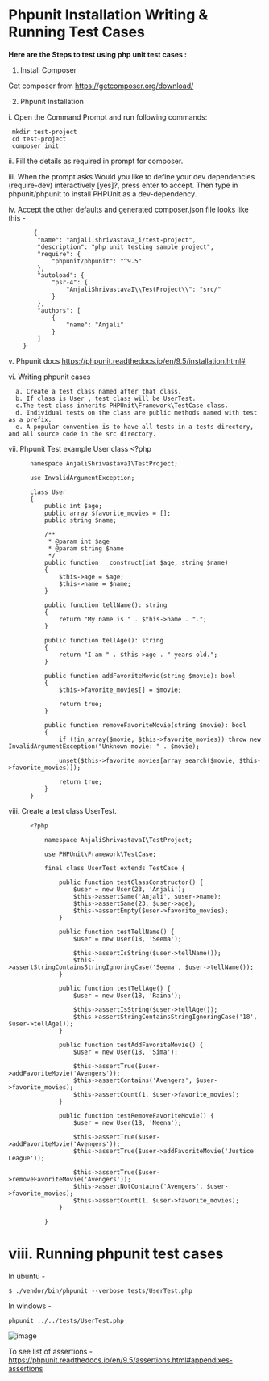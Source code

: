 # Phpunit Installation Writing & Running Test Cases      

 <b>Here are the Steps to test using php unit test cases :</b>

 1. Install Composer 

  Get composer from   https://getcomposer.org/download/  
  
 2. Phpunit Installation 

 i. Open the Command Prompt and run following commands:

     mkdir test-project
     cd test-project
     composer init
     
  ii.  Fill the details as required in prompt for composer.
   
 iii. When the prompt asks Would you like to define your dev dependencies (require-dev) interactively [yes]?, press enter to accept. Then type in phpunit/phpunit to install PHPUnit as a dev-dependency. 
   
   iv. Accept the other defaults  and generated composer.json file looks like this -
   
           {
            "name": "anjali.shrivastava_i/test-project",
            "description": "php unit testing sample project",
            "require": {
                "phpunit/phpunit": "^9.5"
            },
            "autoload": {
                "psr-4": {
                    "AnjaliShrivastavaI\\TestProject\\": "src/"
                }
            },
            "authors": [
                {
                    "name": "Anjali"
                }
            ]
        }
        
        
        
 v. Phpunit docs https://phpunit.readthedocs.io/en/9.5/installation.html#
   
 vi.  Writing phpunit cases 
   
      a. Create a test class named after that class.
      b. If class is User , test class will be UserTest.
      c.The test class inherits PHPUnit\Framework\TestCase class.
      d. Individual tests on the class are public methods named with test as a prefix. 
      e. A popular convention is to have all tests in a tests directory, and all source code in the src directory.

  vii. Phpunit Test example User class
       <?php

          namespace AnjaliShrivastavaI\TestProject;

          use InvalidArgumentException;

          class User 
          {
              public int $age;
              public array $favorite_movies = [];
              public string $name;

              /**
               * @param int $age
               * @param string $name
               */
              public function __construct(int $age, string $name)
              {
                  $this->age = $age;
                  $this->name = $name;
              }

              public function tellName(): string
              {
                  return "My name is " . $this->name . ".";
              }

              public function tellAge(): string
              {
                  return "I am " . $this->age . " years old.";
              }

              public function addFavoriteMovie(string $movie): bool
              {
                  $this->favorite_movies[] = $movie;

                  return true;
              }

              public function removeFavoriteMovie(string $movie): bool
              {
                  if (!in_array($movie, $this->favorite_movies)) throw new InvalidArgumentException("Unknown movie: " . $movie);

                  unset($this->favorite_movies[array_search($movie, $this->favorite_movies)]);

                  return true;
              }
          }
          
  viii. Create a test class UserTest.
  
          <?php

              namespace AnjaliShrivastavaI\TestProject;

              use PHPUnit\Framework\TestCase;

              final class UserTest extends TestCase {

                  public function testClassConstructor() {
                      $user = new User(23, 'Anjali');
                      $this->assertSame('Anjali', $user->name);
                      $this->assertSame(23, $user->age);
                      $this->assertEmpty($user->favorite_movies);
                  }

                  public function testTellName() {
                      $user = new User(18, 'Seema');

                      $this->assertIsString($user->tellName());
                      $this->assertStringContainsStringIgnoringCase('Seema', $user->tellName());
                  }

                  public function testTellAge() {
                      $user = new User(18, 'Raina');

                      $this->assertIsString($user->tellAge());
                      $this->assertStringContainsStringIgnoringCase('18', $user->tellAge());
                  }

                  public function testAddFavoriteMovie() {
                      $user = new User(18, 'Sima');

                      $this->assertTrue($user->addFavoriteMovie('Avengers'));
                      $this->assertContains('Avengers', $user->favorite_movies);
                      $this->assertCount(1, $user->favorite_movies);
                  }

                  public function testRemoveFavoriteMovie() {
                      $user = new User(18, 'Neena');

                      $this->assertTrue($user->addFavoriteMovie('Avengers'));
                      $this->assertTrue($user->addFavoriteMovie('Justice League'));

                      $this->assertTrue($user->removeFavoriteMovie('Avengers'));
                      $this->assertNotContains('Avengers', $user->favorite_movies);
                      $this->assertCount(1, $user->favorite_movies);
                  }

              } 
  
   
  # viii. Running phpunit test cases   
  
  In ubuntu - 
  
    $ ./vendor/bin/phpunit --verbose tests/UserTest.php

  In windows - 
  
    phpunit ../../tests/UserTest.php  

   ![image](https://user-images.githubusercontent.com/98171488/209448363-1162ab96-26ea-4ba7-82c0-4934f88ef4ed.png)

  
 
 
 To see list of assertions -  https://phpunit.readthedocs.io/en/9.5/assertions.html#appendixes-assertions
   
   
        



  
 



